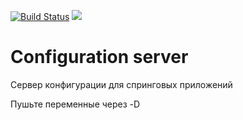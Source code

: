 [![Build Status](https://travis-ci.org/finnetrolle/config-server.svg?branch=master)](https://travis-ci.org/finnetrolle/config-server)
[![](https://images.microbadger.com/badges/image/finnetrolle/config-server.svg)](https://microbadger.com/images/finnetrolle/config-server "Get your own image badge on microbadger.com")

# Configuration server

Сервер конфигурации для спринговых приложений

Пушьте переменные через -D